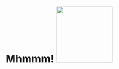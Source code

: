 
<h1 align="center">
     Mhmmm!
     <img src="https://media.giphy.com/media/BYsFF9C3aoNoG4qRwm/giphy.gif" width="150px"/>
</h1>
